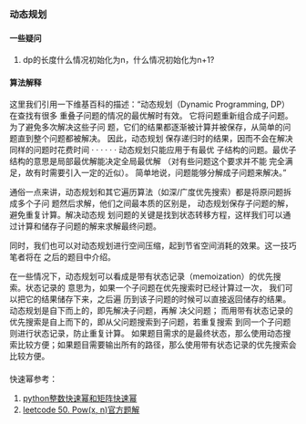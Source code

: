 ### 动态规划
#### 一些疑问
1. dp的长度什么情况初始化为n，什么情况初始化为n+1?
#### 算法解释

这里我们引用一下维基百科的描述：“动态规划（Dynamic Programming, DP）在查找有很多 重叠子问题的情况的最优解时有效。
它将问题重新组合成子问题。为了避免多次解决这些子问 题，它们的结果都逐渐被计算并被保存，从简单的问题直到整个问题都被解决。
因此，动态规划 保存递归时的结果，因而不会在解决同样的问题时花费时间 · · · · · · 
动态规划只能应用于有最优 子结构的问题。最优子结构的意思是局部最优解能决定全局最优解
（对有些问题这个要求并不能 完全满足，故有时需要引入一定的近似）。
简单地说，问题能够分解成子问题来解决。”

通俗一点来讲，动态规划和其它遍历算法（如深/广度优先搜索）都是将原问题拆成多个子问 题然后求解，他们之间最本质的区别是，
动态规划保存子问题的解，避免重复计算。解决动态规 划问题的关键是找到状态转移方程，这样我们可以通过计算和储存子问题的解来求解最终问题。

同时，我们也可以对动态规划进行空间压缩，起到节省空间消耗的效果。这一技巧笔者将在 之后的题目中介绍。

在一些情况下，动态规划可以看成是带有状态记录（memoization）的优先搜索。状态记录的 意思为，如果一个子问题在优先搜索时已经计算过一次，
我们可以把它的结果储存下来，之后遍 历到该子问题的时候可以直接返回储存的结果。动态规划是自下而上的，即先解决子问题，再解 决父问题；
而用带有状态记录的优先搜索是自上而下的，即从父问题搜索到子问题，若重复搜索 到同一个子问题则进行状态记录，防止重复计算。
如果题目需求的是最终状态，那么使用动态搜 索比较方便；如果题目需要输出所有的路径，那么使用带有状态记录的优先搜索会比较方便。

####
快速幂参考：
1. [python整数快速幂和矩阵快速幂](https://blog.csdn.net/bianxia123456/article/details/105167294/)
2. [leetcode 50. Pow(x, n)官方题解](https://leetcode-cn.com/problems/powx-n/solution/powx-n-by-leetcode-solution/)